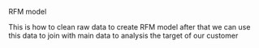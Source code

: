 RFM model

This is how to clean raw data to create RFM model after that
we can use this data to join with main data to analysis the target of our customer
